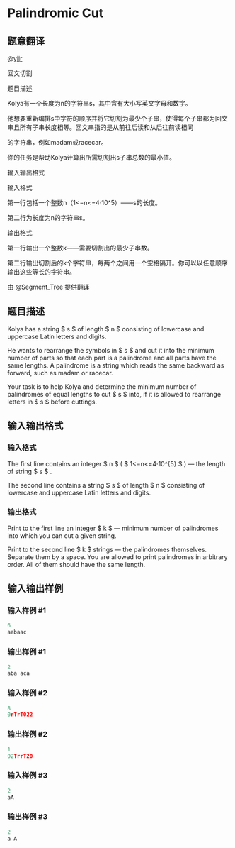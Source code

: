 # Palindromic Cut

## 题意翻译

@[yjjr](https://www.luogu.org/space/show?uid=5088)

回文切割

题目描述

Kolya有一个长度为n的字符串s，其中含有大小写英文字母和数字。

他想要重新编排s中字符的顺序并将它切割为最少个子串，使得每个子串都为回文串且所有子串长度相等。回文串指的是从前往后读和从后往前读相同

的字符串，例如madam或racecar。

你的任务是帮助Kolya计算出所需切割出s子串总数的最小值。

输入输出格式

输入格式

第一行包括一个整数n（1<=n<=4⋅10^5）——s的长度。

第二行为长度为n的字符串s。

输出格式

第一行输出一个整数k——需要切割出的最少子串数。

第二行输出切割后的k个字符串，每两个之间用一个空格隔开。你可以以任意顺序输出这些等长的字符串。

由 @Segment_Tree 提供翻译

## 题目描述

Kolya has a string $ s $ of length $ n $ consisting of lowercase and uppercase Latin letters and digits.

He wants to rearrange the symbols in $ s $ and cut it into the minimum number of parts so that each part is a palindrome and all parts have the same lengths. A palindrome is a string which reads the same backward as forward, such as madam or racecar.

Your task is to help Kolya and determine the minimum number of palindromes of equal lengths to cut $ s $ into, if it is allowed to rearrange letters in $ s $ before cuttings.

## 输入输出格式

### 输入格式

The first line contains an integer $ n $ ( $ 1<=n<=4·10^{5} $ ) — the length of string $ s $ .

The second line contains a string $ s $ of length $ n $ consisting of lowercase and uppercase Latin letters and digits.

### 输出格式

Print to the first line an integer $ k $ — minimum number of palindromes into which you can cut a given string.

Print to the second line $ k $ strings — the palindromes themselves. Separate them by a space. You are allowed to print palindromes in arbitrary order. All of them should have the same length.

## 输入输出样例

### 输入样例 #1

```cpp
6
aabaac

```
### 输出样例 #1

```cpp
2
aba aca 
```


### 输入样例 #2

```cpp
8
0rTrT022

```
### 输出样例 #2

```cpp
1
02TrrT20 
```


### 输入样例 #3

```cpp
2
aA

```
### 输出样例 #3

```cpp
2
a A 

```
